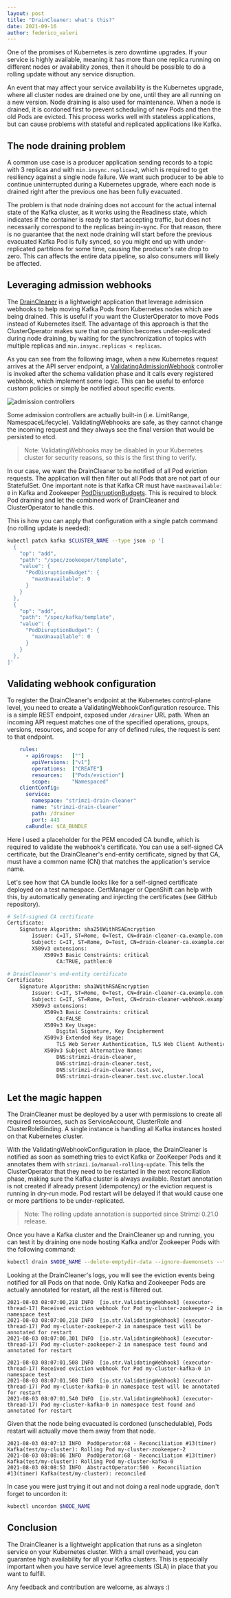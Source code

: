 ```yaml
---
layout: post
title: "DrainCleaner: what's this?"
date: 2021-09-16
author: federico_valeri
---
```


One of the promises of Kubernetes is zero downtime upgrades. If your service is highly available, meaning it has more 
than one replica running on different nodes or availability zones, then it should be possible to do a rolling update 
without any service disruption.

An event that may affect your service availability is the Kubernetes upgrade, where all cluster nodes are drained one by 
one, until they are all running on a new version. Node draining is also used for maintenance. When a node is drained, 
it is cordoned first to prevent scheduling of new Pods and then the old Pods are evicted. This process works well with 
stateless applications, but can cause problems with stateful and replicated applications like Kafka.

<!--more-->

## The node draining problem

A common use case is a producer application sending records to a topic with 3 replicas and with `min.insync.replica=2`,
which is required to get resiliency against a single node failure. We want such producer to be able to continue 
uninterrupted during a Kubernetes upgrade, where each node is drained right after the previous one has been fully 
evacuated.

The problem is that node draining does not account for the actual internal state of the Kafka cluster, as it works using
the Readiness state, which indicates if the container is ready to start accepting traffic, but does not necessarily
correspond to the replicas being in-sync. For that reason, there is no guarantee that the next node draining will start
before the previous evacuated Kafka Pod is fully synced, so you might end up with under-replicated partitions for some
time, causing the producer's rate drop to zero. This can affects the entire data pipeline, so also consumers will likely
be affected.

## Leveraging admission webhooks

The [DrainCleaner](https://github.com/strimzi/drain-cleaner) is a lightweight application that leverage admission 
webhooks to help moving Kafka Pods from Kubernetes nodes which are being drained. This is useful if you want the 
ClusterOperator to move Pods instead of Kubernetes itself. The advantage of this approach is that the ClusterOperator 
makes sure that no partition becomes under-replicated during node draining, by waiting for the synchronization of topics 
with multiple replicas and `min.insync.replicas < replicas`.

As you can see from the following image, when a new Kubernetes request arrives at the API server endpoint, a 
[ValidatingAdmissionWebhook](https://kubernetes.io/docs/reference/access-authn-authz/extensible-admission-controllers) 
controller is invoked after the schema validation phase and it calls every registered webhook, which implement some 
logic. This can be useful to enforce custom policies or simply be notified about specific events.

![admission controllers](/assets/images/posts/2021-09-16-admission-controllers.png)

Some admission controllers are actually built-in (i.e. LimitRange, NamespaceLifecycle). ValidatingWebhooks are safe, as 
they cannot change the incoming request and they always see the final version that would be persisted to etcd. 

> Note: ValidatingWebhooks may be disabled in your Kubernetes cluster for security reasons, so this is the first thing to verify.

In our case, we want the DrainCleaner to be notified of all Pod eviction requests. The application will then filter out 
all Pods that are not part of our StatefulSet. One important note is that Kafka CR must have `maxUnavailable: 0` in 
Kafka and Zookeeper [PodDisruptionBudgets](https://kubernetes.io/docs/concepts/workloads/Pods/disruptions/). This is 
required to block Pod draining and let the combined work of DrainCleaner and ClusterOperator to handle this.

This is how you can apply that configuration with a single patch command (no rolling update is needed):

```sh
kubectl patch kafka $CLUSTER_NAME --type json -p '[
  {
    "op": "add",
    "path": "/spec/zookeeper/template",
    "value": {
      "PodDisruptionBudget": {
        "maxUnavailable": 0
      }
    }
  },
  {
    "op": "add",
    "path": "/spec/kafka/template",
    "value": {
      "PodDisruptionBudget": {
        "maxUnavailable": 0
      }
    }
  },
]'
```

## Validating webhook configuration

To register the DrainCleaner's endpoint at the Kubernetes control-plane level, you need to create a 
ValidatingWebhookConfiguration resource. This is a simple REST endpoint, exposed under `/drainer` URL path. When an 
incoming API request matches one of the specified operations, groups, versions, resources, and scope for any of defined 
rules, the request is sent to that endpoint.

```yaml
    rules:
      - apiGroups:   [""]
        apiVersions: ["v1"]
        operations:  ["CREATE"]
        resources:   ["Pods/eviction"]
        scope:       "Namespaced"
    clientConfig:
      service:
        namespace: "strimzi-drain-cleaner"
        name: "strimzi-drain-cleaner"
        path: /drainer
        port: 443
      caBundle: $CA_BUNDLE
```

Here I used a placeholder for the PEM encoded CA bundle, which is required to validate the webhook's certificate. You 
can use a self-signed CA certificate, but the DrainCleaner's end-entity certificate, signed by that CA, must have a 
common name (CN) that matches the application's service name.

Let's see how that CA bundle looks like for a self-signed certificate deployed on a test namespace. CertManager or 
OpenShift can help with this, by automatically generating and injecting the certificates (see GitHub repository).

```sh
# Self-signed CA certificate  
Certificate:
    Signature Algorithm: sha256WithRSAEncryption
        Issuer: C=IT, ST=Rome, O=Test, CN=drain-cleaner-ca.example.com
        Subject: C=IT, ST=Rome, O=Test, CN=drain-cleaner-ca.example.com
        X509v3 extensions:
            X509v3 Basic Constraints: critical
                CA:TRUE, pathlen:0

# DrainCleaner's end-entity certificate         
Certificate:
    Signature Algorithm: sha1WithRSAEncryption
        Issuer: C=IT, ST=Rome, O=Test, CN=drain-cleaner-ca.example.com
        Subject: C=IT, ST=Rome, O=Test, CN=drain-cleaner-webhook.example.com
        X509v3 extensions:
            X509v3 Basic Constraints: critical
                CA:FALSE
            X509v3 Key Usage: 
                Digital Signature, Key Encipherment
            X509v3 Extended Key Usage: 
                TLS Web Server Authentication, TLS Web Client Authentication
            X509v3 Subject Alternative Name: 
                DNS:strimzi-drain-cleaner, 
                DNS:strimzi-drain-cleaner.test, 
                DNS:strimzi-drain-cleaner.test.svc, 
                DNS:strimzi-drain-cleaner.test.svc.cluster.local
```

## Let the magic happen

The DrainCleaner must be deployed by a user with permissions to create all required resources, such as ServiceAccount, 
ClusterRole and ClusterRoleBinding. A single instance is handling all Kafka instances hosted on that Kubernetes cluster.

With the ValidatingWebhookConfiguration in place, the DrainCleaner is notified as soon as something tries to evict Kafka 
or ZooKeeper Pods and it annotates them with `strimzi.io/manual-rolling-update`. This tells the ClusterOperator that 
they need to be restarted in the next reconciliation phase, making sure the Kafka cluster is always available. Restart 
annotation is not created if already present (idempotency) or the eviction request is running in dry-run mode. Pod 
restart will be delayed if that would cause one or more partitions to be under-replicated. 

> Note: The rolling update annotation is supported since Strimzi 0.21.0 release.

Once you have a Kafka cluster and the DrainCleaner up and running, you can test it by draining one node hosting Kafka 
and/or Zookeeper Pods with the following command:

```sh
kubectl drain $NODE_NAME --delete-emptydir-data --ignore-daemonsets --timeout=6000s --force
```

Looking at the DrainCleaner's logs, you will see the eviction events being notified for all Pods on that node. Only 
Kafka and Zookeeper Pods are actually annotated for restart, all the rest is filtered out.

```
2021-08-03 08:07:00,218 INFO  [io.str.ValidatingWebhook] (executor-thread-17) Received eviction webhook for Pod my-cluster-zookeeper-2 in namespace test
2021-08-03 08:07:00,218 INFO  [io.str.ValidatingWebhook] (executor-thread-17) Pod my-cluster-zookeeper-2 in namespace test will be annotated for restart
2021-08-03 08:07:00,301 INFO  [io.str.ValidatingWebhook] (executor-thread-17) Pod my-cluster-zookeeper-2 in namespace test found and annotated for restart

2021-08-03 08:07:01,508 INFO  [io.str.ValidatingWebhook] (executor-thread-17) Received eviction webhook for Pod my-cluster-kafka-0 in namespace test
2021-08-03 08:07:01,508 INFO  [io.str.ValidatingWebhook] (executor-thread-17) Pod my-cluster-kafka-0 in namespace test will be annotated for restart
2021-08-03 08:07:01,540 INFO  [io.str.ValidatingWebhook] (executor-thread-17) Pod my-cluster-kafka-0 in namespace test found and annotated for restart
```

Given that the node being evacuated is cordoned (unschedulable), Pods restart will actually move them away from that node.

```
2021-08-03 08:07:13 INFO  PodOperator:68 - Reconciliation #13(timer) Kafka(test/my-cluster): Rolling Pod my-cluster-zookeeper-2
2021-08-03 08:08:06 INFO  PodOperator:68 - Reconciliation #13(timer) Kafka(test/my-cluster): Rolling Pod my-cluster-kafka-0
2021-08-03 08:08:53 INFO  AbstractOperator:500 - Reconciliation #13(timer) Kafka(test/my-cluster): reconciled
```

In case you were just trying it out and not doing a real node upgrade, don't forget to uncordon it:

```sh
kubectl uncordon $NODE_NAME
```

## Conclusion

The DrainCleaner is a lightweight application that runs as a singleton service on your Kubernetes cluster. With a small 
overhead, you can guarantee high availability for all your Kafka clusters. This is especially important when you have 
service level agreements (SLA) in place that you want to fulfill. 

Any feedback and contribution are welcome, as always :)
